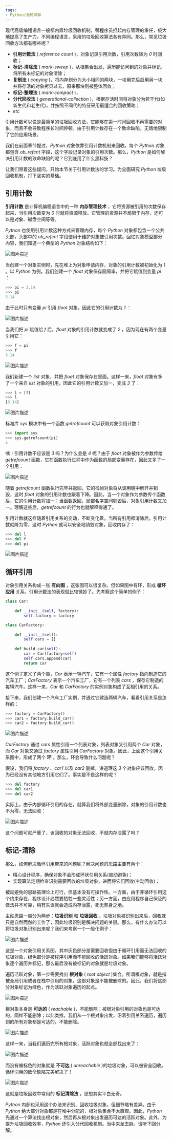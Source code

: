 ```yaml
---
tags:
- Python/源码详解
---
```


现代高级编程语言一般都内置垃圾回收机制，替程序员担起内存管理的重任，极大地提高了生产力。不同编程语言，采用的垃圾回收算法各有异同。那么，常见垃圾回收方法都有哪些呢？

- **引用计数法** ( _reference count_ )，对象记录引用次数，引用次数降为 _0_ 时回收；
- **标记-清除法** ( _mark-sweep_ )，从根集合出发，遍历能访问到的对象并标记，将所有未标记的对象清除；
- **复制法** ( _copying_ )，将内存划分为大小相同的两块，一块用完后启用另一块并将存活的对象拷贝过去，原来那块则被整体回收；
- **标记-整理法** ( _mark-compact_ )，
- **分代回收法** ( _generational-collection_ )，根据存活时间将对象分为若干代(如新生代和老生代)，并按照不同代的特征采用最适合的回收策略；
- _etc_

引用计数可以说是最简单的垃圾回收方法，它能够在第一时间回收不再需要的对象，而且不会导致程序长时间停顿。由于引用计数存在一个致命缺陷，无情地限制了它的应用场景。

我们在前面章节提过，_Python_ 对象依靠引用计数机制来回收。每个 _Python_ 对象都包含 _ob_refcnt_ 字段，这个字段记录对象的引用次数。那么，_Python_ 是如何解决引用计数的致命缺陷的呢？它到底用了什么黑科技？

让我们带着这些疑问，开始本节关于引用计数法的学习。为全面研究 _Python_ 垃圾回收机制，打下坚实的基础。

## 引用计数

**引用计数** 是计算机编程语言中的一种 **内存管理技术** ，它将资源被引用的次数保存起来，当引用次数变为 _0_ 时就将资源释放。它管理的资源并不局限于内存，还可以是对象、磁盘空间等等。

_Python_ 也使用引用计数这种方式来管理内存，每个 _Python_ 对象都包含一个公共头部，头部中的 _ob_refcnt_ 字段便用于维护对象被引用次数。回忆对象模型部分内容，我们知道一个典型的 _Python_ 对象结构如下：

![图片描述](../../../附件/python%20源码详解/pys4201.png)

当创建一个对象实例时，先在堆上为对象申请内存，对象的引用计数被初始化为 _1_ 。以 _Python_ 为例，我们创建一个 _float_ 对象保存圆周率，并把它赋值到变量 _pi_ ：

```python
>>> pi = 3.14
>>> pi
3.14
```

由于此时只有变量 _pi_ 引用 _float_ 对象，因此它的引用计数为 _1_ ：

![图片描述](../../../附件/python%20源码详解/pys4202.png)

当我们把 _pi_ 赋值给 _f_ 后，_float_ 对象的引用计数就变成了 _2_ ，因为现在有两个变量引用它：

```python
>>> f = pi
>>> f
3.14
```

![图片描述](../../../附件/python%20源码详解/pys4203.png)

我们新建一个 _list_ 对象，并把 _float_ 对象保存在里面。这样一来，_float_ 对象有多了一个来自 _list_ 对象的引用，因此它的引用计数又加一，变成 _3_ 了：

```python
>>> l = [f]
>>> l
[3.14]
```

![图片描述](../../../附件/python%20源码详解/pys4204.png)

标准库 _sys_ 模块中有一个函数 _getrefcount_ 可以获取对象引用计数：

```python
>>> import sys
>>> sys.getrefcount(pi)
4
```

咦！引用计数不应该是 _3_ 吗？为什么会是 _4_ 呢？由于 _float_ 对象被作为参数传给 _getrefcount_ 函数，它在函数执行过程中作为函数的局部变量存在，因此又多了一个引用：

![图片描述](../../../附件/python%20源码详解/pys4205.png)

随着 _getrefcount_ 函数执行完毕并返回，它的栈帧对象将从调用链中解开并销毁，这时 _float_ 对象的引用计数也跟着下降。因此，当一个对象作为参数传个函数后，它的引用计数将加一；当函数返回，局部名字空间销毁后，对象引用计数又加一。理解这些后，_getrefcount_ 的行为也就解释得通了。

引用计数就这样随着引用关系的变动，不断变化着。当所有引用都消除后，引用计数就降为零，这时 _Python_ 就可以安全地销毁对象，回收内存了：

```python
>>> del l
>>> del f
>>> del pi
```

![图片描述](../../../附件/python%20源码详解/pys4206.png)

## 循环引用

对象引用关系构成一张 **有向图** ，这张图可以很复杂。但如果图中有环，形成 **循环应用** 关系，引用计数法的表现就比较微妙了。先考察这个简单的例子：

```python
class Car:
    
    def __init__(self, factory):
        self.factory = factory

class CarFactory:
    
    def __init__(self):
        self.cars = []
        
    def build_car(self):
        car = Car(factory=self)
        self.cars.append(car)
        return car
```

这个例子定义了两个类，_Car_ 表示一辆汽车，它有一个属性 _factory_ 指向制造它的汽车工厂；_CarFactory_ 表示一个汽车工厂，它有一个列表 _cars_ ，保存它制造的每辆汽车。这样一来，_Car_ 和 _CarFactory_ 的实例对象构成了互相引用的关系。

接下来，我们创建一个汽车工厂实例，并通过它建造两辆汽车，看看引用关系是怎样的：

```python
>>> factory = CarFactory()
>>> car1 = factory.build_car()
>>> car2 = factory.build_car()
```

![图片描述](../../../附件/python%20源码详解/pys4207.png)

_CarFactory_ 通过 _cars_ 属性引用一个列表对象，列表对象又引用两个 _Car_ 对象，而 _Car_ 对象又通过 _factory_ 属性引用 _CarFactory_ 对象。因此，上面这个引用关系图中，形成了两个 **环** 。那么，环会导致什么问题呢？

假设，我们将 _factory_ 、_car1_ 以及 _car2_ 删掉，讲道理这 _3_ 个对象应该回收，因为已经没有其他地方引用它们了。事实是不是这样的呢？

```python
>>> del factory
>>> del car1
>>> del car2
```

实际上，由于内部循环引用的存在，就算我们将外部变量删除，对象的引用计数也不为零，无法回收：

![图片描述](../../../附件/python%20源码详解/pys4208.png)

这个问题可就严重了，该回收的对象无法回收，不就内存泄露了吗？

## 标记-清除

那么，如何解决循环引用带来的问题呢？解决问题的思路主要有两个：

- 精心设计程序，确保对象不会形成环状引用关系(被动避免)；
- 实现算法定期检查识别需要回收的垃圾对象，进而将它们回收(主动回收)；

被动避免的思路虽理论上可行，但基本没有可操作性。一方面，由于非循环引用这个约束存在，程序设计必然要牺牲一些灵活性；另一方面，由应用程序自己保证的做法并不可靠，稍有失误就会造成内存泄露，死无葬身之地。

主动思路一般分为两步：**垃圾识别** 和 **垃圾回收** 。垃圾对象被识别出来后，回收就只是自然而然的工作了，因此垃圾识别是解决问题的关键。那么，有什么办法可以将垃圾对象识别出来呢？我们来考察一个一般化例子：

![图片描述](../../../附件/python%20源码详解/pys4209.png)

这是一个对象引用关系图，其中灰色部分是需要回收但由于循环引用而无法回收的垃圾对象，绿色部分是被程序引用而不能回收的活跃对象。如果我们能够将活跃对象逐个遍历并标记，那么最后没有被标记的对象就是垃圾对象。

遍历活跃对象，第一步需要找出 **根对象** ( _root object_ )集合。所谓根对象，就是指被全局引用或者在栈中引用的对象，这部对象是不能被删除的。因此，我们将这部分对象标记为绿色，作为活跃对象遍历的起点。

![图片描述](../../../附件/python%20源码详解/pys4210.png)

根对象本身是 **可达的** ( _reachable_ )，不能删除；被根对象引用的对象也是可达的，同样不能删除；以此类推。我们从一个根对象出发，沿着引用关系遍历，遍历到的所有对象都是可达的，不能删除。

![图片描述](../../../附件/python%20源码详解/pys4211.png)

这样一来，当我们遍历完所有根对象，活跃对象也就全部找出来了：

![图片描述](../../../附件/python%20源码详解/pys4212.png)

而没有被标色的对象就是 **不可达** ( _unreachable_ )的垃圾对象，可以被安全回收。循环引用的致命缺陷完美解决了！

![图片描述](../../../附件/python%20源码详解/pys4213.png)

这就是垃圾回收中常用的 **标记清除法** ，思想其实平白无奇。

_Python_ 内部也采用这个办法来识别、回收垃圾对象，但细节略有差异。由于 _Python_ 绝大部分对象都是在堆中分配的，根对象集合不太直观。因此，_Python_ 先通过一个算法找出根对象，然后再从根对象出发遍历可达的活跃对象。此外，为提升垃圾回收效率，_Python_ 还引入分代回收机制。当中来龙去脉，请听下回分解。